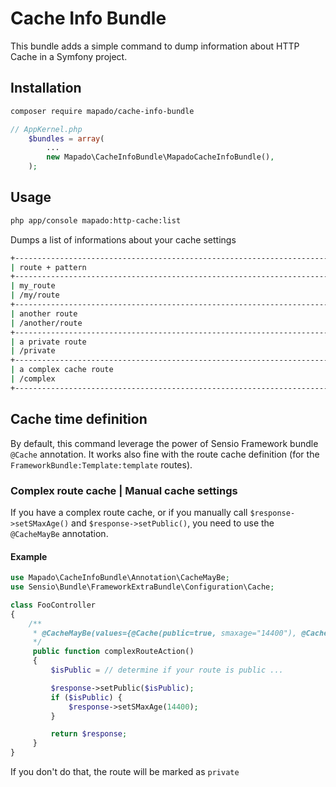 Cache Info Bundle
====================


This bundle adds a simple command to dump information about HTTP Cache in a Symfony project.

## Installation
```sh
composer require mapado/cache-info-bundle
```

```php
// AppKernel.php
    $bundles = array(
        ...
        new Mapado\CacheInfoBundle\MapadoCacheInfoBundle(),
    );
```

## Usage 
```sh
php app/console mapado:http-cache:list
```

Dumps a list of informations about your cache settings
```sh
+------------------------------------------------------------------------------+----------------+---------+
| route + pattern                                                              | private        | ttl     |
+------------------------------------------------------------------------------+----------------+---------+
| my_route                                                                     | public         | 6h      |
| /my/route                                                                    |                |         |
+------------------------------------------------------------------------------+----------------+---------+
| another route                                                                | public         | 1d      |
| /another/route                                                               |                |         |
+------------------------------------------------------------------------------+----------------+---------+
| a private route                                                              | private        | null    |
| /private                                                                     |                |         |
+------------------------------------------------------------------------------+----------------+---------+
| a complex cache route                                                        | public|private | 4h|null |
| /complex                                                                     |                |         |
+------------------------------------------------------------------------------+----------------+---------+
```

## Cache time definition
By default, this command leverage the power of Sensio Framework bundle `@Cache` annotation.
It works also fine with the route cache definition (for the `FrameworkBundle:Template:template` routes).

### Complex route cache | Manual cache settings
If you have a complex route cache, or if you manually call `$response->setSMaxAge()` and `$response->setPublic()`, you need to use the `@CacheMayBe` annotation.

#### Example
```php
use Mapado\CacheInfoBundle\Annotation\CacheMayBe;
use Sensio\Bundle\FrameworkExtraBundle\Configuration\Cache;

class FooController
{
    /**
     * @CacheMayBe(values={@Cache(public=true, smaxage="14400"), @Cache(public=false)})
     */
     public function complexRouteAction()
     {
         $isPublic = // determine if your route is public ...

         $response->setPublic($isPublic);
         if ($isPublic) {
             $response->setSMaxAge(14400);
         }

         return $response;
     }
}
```

If you don't do that, the route will be marked as `private`
